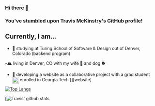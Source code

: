 ### Hi there 👋

### You've stumbled upon Travis McKinstry's GitHub profile!

## Currently, I am...

- 📖 studying at Turing School of Software & Design out of Denver, Colorado (backend program)

-🏔 living in Denver, CO with my wife 👧 and dog 🐕 

- 🧠 developing a website as a collaborative project with a grad student enrolled in Georgia Tech
[<img align="left" alt="mckinstrybros website" width="22px" src="https://github.com/TravisGM92/MckinstryBrosWebDev" />][website]

[![Top Langs](https://github-readme-stats.vercel.app/api/top-langs/?username=travisgm92)](https://github.com/travisgm92/github-readme-stats)

[![Travis' github stats](https://github-readme-stats.vercel.app/api?username=travisgm92&show_icons=true&theme=dark)


<!--
**TravisGM92/TravisGM92** is a ✨ _special_ ✨ repository because its `README.md` (this file) appears on your GitHub profile.

Here are some ideas to get you started:

- 🔭 I’m currently working on ...
- 🌱 I’m currently learning ...
- 👯 I’m looking to collaborate on ...
- 🤔 I’m looking for help with ...
- 💬 Ask me about ...
- 📫 How to reach me: ...
- 😄 Pronouns: ...
- ⚡ Fun fact: ...
-->
